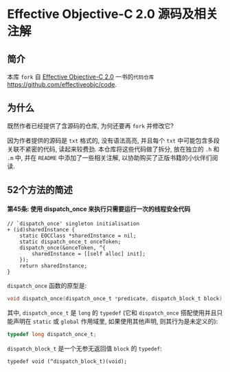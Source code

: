 # Effective Objective-C 2.0 源码及相关注解

## 简介

本库 `fork` 自 [Effective Objective-C 2.0](https://item.jd.com/11402853.html) 一书的`代码仓库` https://github.com/effectiveobjc/code.

## 为什么

既然作者已经提供了含源码的仓库, 为何还要再 `fork` 并修改它? 

因为作者提供的源码是 `txt` 格式的, 没有语法高亮, 并且每个 `txt` 中可能包含多段关联不紧密的代码, 读起来较费劲. 本仓库将这些代码做了拆分, 放在独立的 `.h` 和 `.m` 中, 并在 `README` 中添加了一些相关注解, 以协助购买了正版书籍的小伙伴们阅读.

## 52个方法的简述

#### 第45条: 使用 dispatch_once 来执行只需要运行一次的线程安全代码

```objc
// `dispatch_once' singleton initialisation
+ (id)sharedInstance {
    static EOCClass *sharedInstance = nil;
    static dispatch_once_t onceToken;
    dispatch_once(&onceToken, ^{
        sharedInstance = [[self alloc] init];
    });
    return sharedInstance;
}
```

`dispatch_once` 函数的原型是: 


```c
void dispatch_once(dispatch_once_t *predicate, dispatch_block_t block);
```

其中, `dispatch_once_t` 是 `long` 的 `typedef` (它和 `dispatch_once` 搭配使用并且只能声明在 `static` 或 `global` 作用域里, 如果使用其他声明, 则其行为是未定义的):

```c
typedef long dispatch_once_t;
```

`dispatch_block_t` 是一个无参无返回值 `block` 的 `typedef`:

```objc
typedef void (^dispatch_block_t)(void);
```



